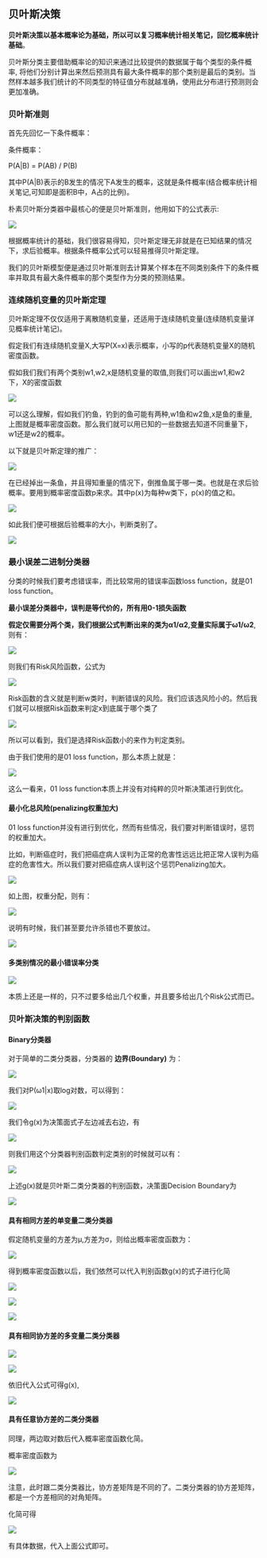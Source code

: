## 贝叶斯决策
**贝叶斯决策以基本概率论为基础，所以可以复习概率统计相关笔记，回忆概率统计基础**。

贝叶斯分类主要借助概率论的知识来通过比较提供的数据属于每个类型的条件概率, 将他们分别计算出来然后预测具有最大条件概率的那个类别是最后的类别。当然样本越多我们统计的不同类型的特征值分布就越准确，使用此分布进行预测则会更加准确。

### 贝叶斯准则
首先先回忆一下条件概率：

条件概率：

P(A|B) = P(AB) / P(B)

其中P(A|B)表示的B发生的情况下A发生的概率，这就是条件概率(结合概率统计相关笔记,可知即是面积B中，A占的比例)。


朴素贝叶斯分类器中最核心的便是贝叶斯准则，他用如下的公式表示:

![](image/bayes0.jpg)

根据概率统计的基础，我们很容易得知，贝叶斯定理无非就是在已知结果的情况下，求后验概率。根据条件概率公式可以轻易推得贝叶斯定理。

我们的贝叶斯模型便是通过贝叶斯准则去计算某个样本在不同类别条件下的条件概率并取具有最大条件概率的那个类型作为分类的预测结果。

### 连续随机变量的贝叶斯定理
贝叶斯定理不仅仅适用于离散随机变量，还适用于连续随机变量(连续随机变量详见概率统计笔记)。

假定我们有连续随机变量X,大写P(X=x)表示概率，小写的p代表随机变量X的随机密度函数。

假如我们我们有两个类别w1,w2,x是随机变量的取值,则我们可以画出w1,和w2下，X的密度函数

![](image/bayes1.jpg)

可以这么理解，假如我们钓鱼，钓到的鱼可能有两种,w1鱼和w2鱼,x是鱼的重量,上图就是概率密度函数。那么我们就可以用已知的一些数据去知道不同重量下，w1还是w2的概率。

以下就是贝叶斯定理的推广：

![](image/bayes2.jpg)

在已经掉出一条鱼，并且得知重量的情况下，倒推鱼属于哪一类。也就是在求后验概率。要用到概率密度函数p来求。其中p(x)为每种w类下，p(x)的值之和。

![](image/bayes3.jpg)

如此我们便可根据后验概率的大小，判断类别了。

![](image/bayes4.jpg)

### 最小误差二进制分类器
分类的时候我们要考虑错误率，而比较常用的错误率函数loss function，就是01 loss function。

**最小误差分类器中，误判是等代价的，所有用0-1损失函数**

**假定仅需要分两个类，我们根据公式判断出来的类为α1/α2,变量实际属于ω1/ω2**,则有：

![](image/bayes5.jpg)

则我们有Risk风险函数，公式为

![](image/bayes6.jpg)

Risk函数的含义就是判断w类时，判断错误的风险。我们应该选风险小的。然后我们就可以根据Risk函数来判定x到底属于哪个类了

![](image/bayes7.jpg)

所以可以看到，我们是选择Risk函数小的来作为判定类别。

由于我们使用的是01 loss function，那么本质上就是：

![](image/bayes8.jpg)

这么一看来，01 loss function本质上并没有对纯粹的贝叶斯决策进行到优化。

#### 最小化总风险(penalizing权重加大)
01 loss function并没有进行到优化，然而有些情况，我们要对判断错误时，惩罚的权重加大。

比如，判断癌症时，我们把癌症病人误判为正常的危害性远远比把正常人误判为癌症的危害性大。所以我们要对把癌症病人误判这个惩罚Penalizing加大。

![](image/bayes9.jpg)

如上图，权重分配，则有：

![](image/bayes10.jpg)

说明有时候，我们甚至要允许杀错也不要放过。

![](image/bayes11.jpg)

#### 多类别情况的最小错误率分类
![](image/bayes12.jpg)

本质上还是一样的，只不过要多给出几个权重，并且要多给出几个Risk公式而已。

### 贝叶斯决策的判别函数

#### Binary分类器
对于简单的二类分类器，分类器的 **边界(Boundary)** 为：

![](image/bayes13.jpg)

我们对P(ω1|x)取log对数，可以得到：

![](image/bayes14.jpg)

我们令g(x)为决策面式子左边减去右边，有

![](image/bayes15.jpg)

则我们用这个分类器判别函数判定类别的时候就可以有：

![](image/bayes16.jpg)

上述g(x)就是贝叶斯二类分类器的判别函数，决策面Decision Boundary为

![](image/bayes17.jpg)

#### 具有相同方差的单变量二类分类器
假定随机变量的方差为μ,方差为σ，则给出概率密度函数为：

![](image/bayes18.jpg)

得到概率密度函数以后，我们依然可以代入判别函数g(x)的式子进行化简

![](image/bayes15.jpg)

![](image/bayes19.jpg)

![](image/bayes20.jpg)

#### 具有相同协方差的多变量二类分类器

![](image/bayes21.jpg)

![](image/bayes0.png)

依旧代入公式可得g(x),

![](image/bayes22.jpg)

#### 具有任意协方差的二类分类器
同理，两边取对数后代入概率密度函数化简。

概率密度函数为

![](image/bayes23.jpg)

注意，此时跟二类分类器比，协方差矩阵是不同的了。二类分类器的协方差矩阵，都是一个方差相同的对角矩阵。

化简可得

![](image/bayes24.jpg)

有具体数据，代入上面公式即可。

